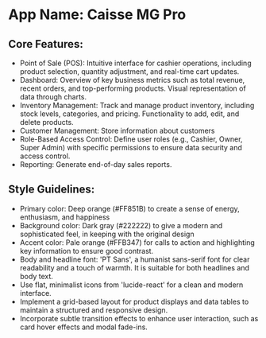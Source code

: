 # **App Name**: Caisse MG Pro

## Core Features:

- Point of Sale (POS): Intuitive interface for cashier operations, including product selection, quantity adjustment, and real-time cart updates.
- Dashboard: Overview of key business metrics such as total revenue, recent orders, and top-performing products. Visual representation of data through charts.
- Inventory Management: Track and manage product inventory, including stock levels, categories, and pricing. Functionality to add, edit, and delete products.
- Customer Management: Store information about customers
- Role-Based Access Control: Define user roles (e.g., Cashier, Owner, Super Admin) with specific permissions to ensure data security and access control.
- Reporting: Generate end-of-day sales reports.

## Style Guidelines:

- Primary color: Deep orange (#FF851B) to create a sense of energy, enthusiasm, and happiness
- Background color: Dark gray (#222222) to give a modern and sophisticated feel, in keeping with the original design
- Accent color: Pale orange (#FFB347) for calls to action and highlighting key information to ensure good contrast.
- Body and headline font: 'PT Sans', a humanist sans-serif font for clear readability and a touch of warmth. It is suitable for both headlines and body text.
- Use flat, minimalist icons from 'lucide-react' for a clean and modern interface.
- Implement a grid-based layout for product displays and data tables to maintain a structured and responsive design.
- Incorporate subtle transition effects to enhance user interaction, such as card hover effects and modal fade-ins.